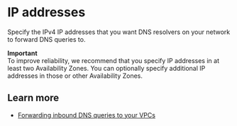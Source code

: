 # IP addresses<a name="resolver-inbound-endpoint-ip-addresses"></a>

Specify the IPv4 IP addresses that you want DNS resolvers on your network to forward DNS queries to\.

**Important**  
To improve reliability, we recommend that you specify IP addresses in at least two Availability Zones\. You can optionally specify additional IP addresses in those or other Availability Zones\.

## Learn more<a name="resolver-inbound-endpoint-ip-addresses-learn-more"></a>
+ [Forwarding inbound DNS queries to your VPCs](https://docs.aws.amazon.com/Route53/latest/DeveloperGuide/resolver-forwarding-inbound-queries.html)